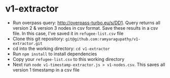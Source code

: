 # v1-extractor


- Run overpass query: http://overpass-turbo.eu/s/DD1. Query returns all version 2 & version 3 nodes in csv format. Save these results in a csv file. In this case, I've saved it in `refugee-list.csv` file
- Clone this git repository: `git@github.com:ramyaragupathy/v1-extractor.git`
- cd into the working directory: `cd v1-extractor`
- Run `npm install` to install dependencies
- Copy your `refugee-list.csv` to this working directory
-  Next run `node v1-timestamp-extractor.js > v1-nodes.csv`. This saves all version 1 timestamp in a csv file
